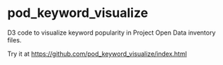 # pod_keyword_visualize
D3 code to visualize keyword popularity in Project Open Data inventory files.

Try it at https://github.com/pod_keyword_visualize/index.html
